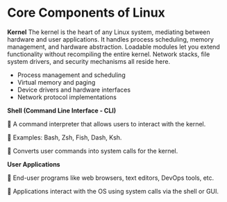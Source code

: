 # Core Components of Linux

**Kernel**
The kernel is the heart of any Linux system, mediating between hardware and user applications. It handles process scheduling, memory management, and hardware abstraction. Loadable modules let you extend functionality without recompiling the entire kernel. Network stacks, file system drivers, and security mechanisms all reside here.
- Process management and scheduling
- Virtual memory and paging
- Device drivers and hardware interfaces
- Network protocol implementations

**Shell (Command Line Interface - CLI)**

🔹 A command interpreter that allows users to interact with the kernel.

🔹 Examples: Bash, Zsh, Fish, Dash, Ksh.

🔹 Converts user commands into system calls for the kernel.

**User Applications**

🔹 End-user programs like web browsers, text editors, DevOps tools, etc.

🔹 Applications interact with the OS using system calls via the shell or GUI.

